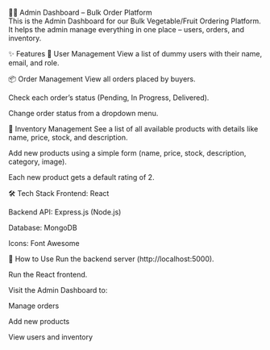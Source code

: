🧑‍💼 Admin Dashboard – Bulk Order Platform     
This is the Admin Dashboard for our Bulk Vegetable/Fruit Ordering Platform. It helps the admin manage everything in one place – users, orders, and inventory.

✨ Features
👥 User Management
View a list of dummy users with their name, email, and role.

📦 Order Management
View all orders placed by buyers.

Check each order’s status (Pending, In Progress, Delivered).

Change order status from a dropdown menu.

🥕 Inventory Management
See a list of all available products with details like name, price, stock, and description.

Add new products using a simple form (name, price, stock, description, category, image).

Each new product gets a default rating of 2.

🛠️ Tech Stack
Frontend: React

Backend API: Express.js (Node.js)

Database: MongoDB

Icons: Font Awesome

🚀 How to Use
Run the backend server (http://localhost:5000).

Run the React frontend.

Visit the Admin Dashboard to:

Manage orders
  
Add new products

View users and inventory